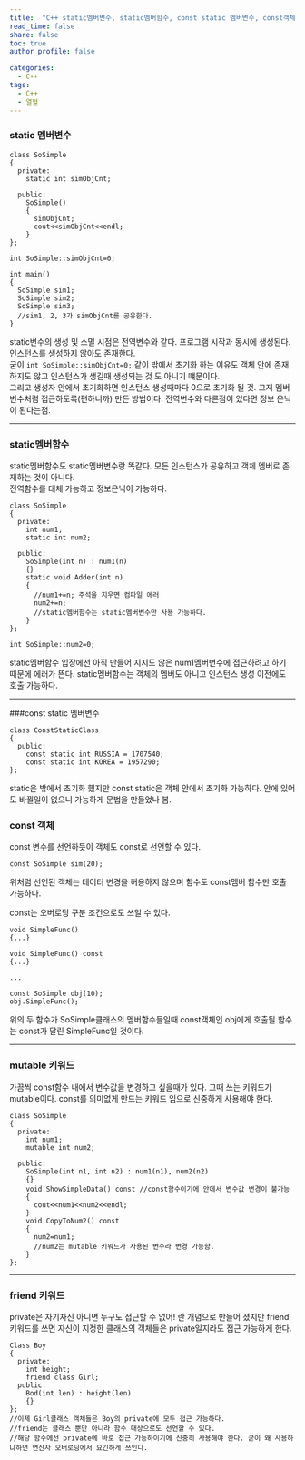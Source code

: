 ```yaml
---
title:  "C++ static멤버변수, static멤버함수, const static 멤버변수, const객체, mutable키워드, friend.md!"
read_time: false
share: false
toc: true
author_profile: false

categories:
  - C++
tags:
  - C++
  - 열혈
---
```


### static 멤버변수
```
class SoSimple
{
  private:
    static int simObjCnt;
  
  public:
    SoSimple()
    {
      simObjCnt;
      cout<<simObjCnt<<endl;
    }
};

int SoSimple::simObjCnt=0;

int main()
{
  SoSimple sim1;
  SoSimple sim2;
  SoSimple sim3;
  //sim1, 2, 3가 simObjCnt를 공유한다.
}
```
static변수의 생성 및 소멸 시점은 전역변수와 같다. 프로그램 시작과 동시에 생성된다. 인스턴스를 생성하지 않아도 존재한다.  
굳이 ```int SoSimple::simObjCnt=0;``` 같이 밖에서 초기화 하는 이유도 객체 안에 존재하지도 않고 인스턴스가 생길때 생성되는 것 도 아니기 떄문이다.  
그리고 생성자 안에서 초기화하면 인스턴스 생성때마다 0으로 초기화 될 것.
그저 멤버변수처럼 접근하도록(편하니까) 만든 방법이다. 전역변수와 다른점이 있다면 정보 은닉이 된다는점.

***

### static멤버함수

static멤버함수도 static멤버변수랑 똑같다. 모든 인스턴스가 공유하고 객체 멤버로 존재하는 것이 아니다.  
전역함수를 대체 가능하고 정보은닉이 가능하다.
```
class SoSimple
{
  private:
    int num1;
    static int num2;
  
  public:
    SoSimple(int n) : num1(n)
    {}
    static void Adder(int n)
    {
      //num1+=n; 주석을 지우면 컴파일 에러
      num2+=n;
      //static멤버함수는 static멤버변수만 사용 가능하다.
    }
};

int SoSimple::num2=0;
```
static멤버함수 입장에선 아직 만들어 지지도 않은 num1멤버변수에 접근하려고 하기 때문에 에러가 뜬다.
static멤버함수는 객체의 멤버도 아니고 인스턴스 생성 이전에도 호출 가능하다.

***

###const static 멤버변수

```
class ConstStaticClass
{
  public:
    const static int RUSSIA = 1707540;
    const static int KOREA = 1957290;
};
```
static은 밖에서 초기화 했지만 const static은 객체 안에서 초기화 가능하다. 안에 있어도 바뀔일이 없으니 가능하게 문법을 만들었나 봄.

### const 객체
const 변수를 선언하듯이 객체도 const로 선언할 수 있다.
```
const SoSimple sim(20);
```
위처럼 선언된 객체는 데이터 변경을 허용하지 않으며 함수도 const멤버 함수만 호출 가능하다.  

const는 오버로딩 구분 조건으로도 쓰일 수 있다.
```
void SimpleFunc()
{...}

void SimpleFunc() const
{...}

...

const SoSimple obj(10);
obj.SimpleFunc();
```
위의 두 함수가 SoSimple클래스의 멤버함수들일때 const객체인 obj에게 호출될 함수는 const가 달린 SimpleFunc일 것이다.


***

### mutable 키워드

가끔씩 const함수 내에서 변수값을 변경하고 싶을때가 있다. 그때 쓰는 키워드가 mutable이다.
const를 의미없게 만드는 키워드 임으로 신중하게 사용해야 한다.
```
class SoSimple
{
  private:
    int num1;
    mutable int num2;
  
  public:
    SoSimple(int n1, int n2) : num1(n1), num2(n2)
    {}
    void ShowSimpleData() const //const함수이기에 안에서 변수값 변경이 불가능
    {
      cout<<num1<<num2<<endl;
    }
    void CopyToNum2() const
    {
      num2=num1;
      //num2는 mutable 키워드가 사용된 변수라 변경 가능함.
    }
};
```

***

### friend 키워드

private은 자기자신 아니면 누구도 접근할 수 없어! 란 개념으로 만들어 졌지만 friend키워드를 쓰면 자신이 지정한 클래스의 객체들은 private일지라도 접근 가능하게 한다.
```
Class Boy
{
  private:
    int height;
    friend class Girl;
  public:
    Bod(int len) : height(len)
    {}
};
//이제 Girl클래스 객체들은 Boy의 private에 모두 접근 가능하다.
//friend는 클래스 뿐만 아니라 함수 대상으로도 선언할 수 있다.
//해당 함수에선 private에 바로 접근 가능하이기에 신중히 사용해야 한다. 굳이 왜 사용하냐하면 연산자 오버로딩에서 요긴하게 쓰인다.